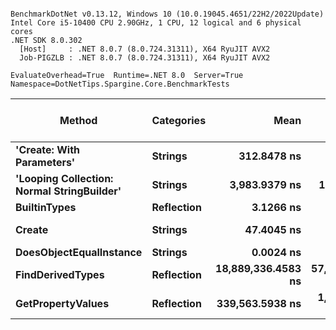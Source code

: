 ```

BenchmarkDotNet v0.13.12, Windows 10 (10.0.19045.4651/22H2/2022Update)
Intel Core i5-10400 CPU 2.90GHz, 1 CPU, 12 logical and 6 physical cores
.NET SDK 8.0.302
  [Host]     : .NET 8.0.7 (8.0.724.31311), X64 RyuJIT AVX2
  Job-PIGZLB : .NET 8.0.7 (8.0.724.31311), X64 RyuJIT AVX2

EvaluateOverhead=True  Runtime=.NET 8.0  Server=True  
Namespace=DotNetTips.Spargine.Core.BenchmarkTests  

```
| Method                                     | Categories | Mean               | Error          | StdDev         | StdErr         | Median             | Min                | Q1                 | Q3                 | Max                | Op/s               | CI99.9% Margin | Iterations | Kurtosis | MValue | Skewness | Rank | LogicalGroup | Baseline | Exceptions | Code Size | Completed Work Items | Lock Contentions | Gen0   | Allocated |
|------------------------------------------- |----------- |-------------------:|---------------:|---------------:|---------------:|-------------------:|-------------------:|-------------------:|-------------------:|-------------------:|-------------------:|---------------:|-----------:|---------:|-------:|---------:|-----:|------------- |--------- |-----------:|----------:|---------------------:|-----------------:|-------:|----------:|
| **&#39;Create: With Parameters&#39;**                  | **Strings**    |        **312.8478 ns** |      **1.0792 ns** |      **1.0094 ns** |      **0.2606 ns** |        **313.2027 ns** |        **311.0923 ns** |        **312.2009 ns** |        **313.4452 ns** |        **314.7937 ns** |       **3,196,442.99** |      **1.0792 ns** |      **15.00** |    **2.205** |  **2.000** |  **-0.1112** |    **4** | *****            | **No**       |          **-** |   **2,650 B** |                    **-** |                **-** | **0.0052** |     **504 B** |
| **&#39;Looping Collection: Normal StringBuilder&#39;** | **Strings**    |      **3,983.9379 ns** |     **15.7421 ns** |     **13.9549 ns** |      **3.7296 ns** |      **3,984.0763 ns** |      **3,961.7699 ns** |      **3,973.4371 ns** |      **3,995.6812 ns** |      **4,002.0996 ns** |         **251,007.93** |     **15.7421 ns** |      **14.00** |    **1.417** |  **2.000** |  **-0.1919** |    **5** | *****            | **No**       |          **-** |   **2,614 B** |                    **-** |                **-** | **0.1602** |   **15064 B** |
| **BuiltinTypes**                               | **Reflection** |          **3.1266 ns** |      **0.0230 ns** |      **0.0215 ns** |      **0.0055 ns** |          **3.1279 ns** |          **3.0857 ns** |          **3.1158 ns** |          **3.1436 ns** |          **3.1530 ns** |     **319,833,968.84** |      **0.0230 ns** |      **15.00** |    **1.953** |  **2.000** |  **-0.5549** |    **2** | *****            | **No**       |          **-** |      **94 B** |                    **-** |                **-** |      **-** |         **-** |
| **Create**                                     | **Strings**    |         **47.4045 ns** |      **0.2393 ns** |      **0.2122 ns** |      **0.0567 ns** |         **47.3962 ns** |         **47.0061 ns** |         **47.3048 ns** |         **47.5259 ns** |         **47.8502 ns** |      **21,095,022.13** |      **0.2393 ns** |      **14.00** |    **2.599** |  **2.000** |   **0.0978** |    **3** | *****            | **No**       |          **-** |     **131 B** |                    **-** |                **-** | **0.0015** |     **144 B** |
| **DoesObjectEqualInstance**                    | **Strings**    |          **0.0024 ns** |      **0.0037 ns** |      **0.0034 ns** |      **0.0009 ns** |          **0.0006 ns** |          **0.0000 ns** |          **0.0000 ns** |          **0.0043 ns** |          **0.0113 ns** | **410,899,945,914.50** |      **0.0037 ns** |      **15.00** |    **3.362** |  **2.600** |   **1.2214** |    **1** | *****            | **No**       |          **-** |      **22 B** |                    **-** |                **-** |      **-** |         **-** |
| **FindDerivedTypes**                           | **Reflection** | **18,889,336.4583 ns** | **57,062.9585 ns** | **53,376.7268 ns** | **13,781.8116 ns** | **18,900,225.0000 ns** | **18,764,721.8750 ns** | **18,851,478.1250 ns** | **18,915,485.9375 ns** | **18,988,403.1250 ns** |              **52.94** | **57,062.9585 ns** |      **15.00** |    **2.999** |  **2.000** |  **-0.4048** |    **7** | *****            | **No**       |          **-** |   **1,100 B** |                    **-** |                **-** |      **-** | **1089090 B** |
| **GetPropertyValues**                          | **Reflection** |    **339,563.5938 ns** |  **1,554.4922 ns** |  **1,454.0730 ns** |    **375.4400 ns** |    **339,150.8789 ns** |    **337,650.3906 ns** |    **338,452.0508 ns** |    **340,319.3848 ns** |    **342,995.0195 ns** |           **2,944.96** |  **1,554.4922 ns** |      **15.00** |    **2.639** |  **2.000** |   **0.6836** |    **6** | *****            | **No**       |          **-** |   **3,941 B** |                    **-** |                **-** |      **-** |    **6717 B** |
